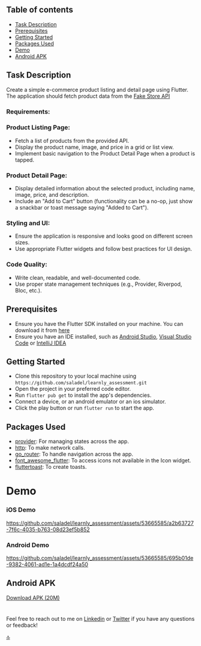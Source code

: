 ## Table of contents

- [Task Description](#Task-Description)
- [Prerequisites](#Prerequisites)
- [Getting Started](#Getting-Started)
- [Packages Used](#Packages-Used)
- [Demo](#Demo)
- [Android APK](#Android-APK)

## Task Description

Create a simple e-commerce product listing and detail page using Flutter. The application should fetch product data from the [Fake Store API](https://fakestoreapi.com)

### Requirements:

### Product Listing Page:

- Fetch a list of products from the provided API.
- Display the product name, image, and price in a grid or list view.
- Implement basic navigation to the Product Detail Page when a product is tapped.

### Product Detail Page:

- Display detailed information about the selected product, including name, image, price, and description.
- Include an "Add to Cart" button (functionality can be a no-op, just show a snackbar or toast message saying "Added to Cart").

### Styling and UI:

- Ensure the application is responsive and looks good on different screen sizes.
- Use appropriate Flutter widgets and follow best practices for UI design.

### Code Quality:

- Write clean, readable, and well-documented code.
- Use proper state management techniques (e.g., Provider, Riverpod, Bloc, etc.).

## Prerequisites

- Ensure you have the Flutter SDK installed on your machine. You can download it from [here](https://docs.flutter.dev/get-started/install)
- Ensure you have an IDE installed, such as [Android Studio](https://developer.android.com/studio), [Visual Studio Code](https://code.visualstudio.com/download) or [IntelliJ IDEA](https://www.jetbrains.com/idea/download/)

## Getting Started
- Clone this repository to your local machine using `https://github.com/saladel/learnly_assessment.git`
- Open the project in your preferred code editor.
- Run `flutter pub get` to install the app's dependencies.
- Connect a device, or an android emulator or an ios simulator.
- Click the play button or run `flutter run` to start the app.

## Packages Used
- [provider](https://pub.dev/packages/provider): For managing states across the app.
- [http](https://pub.dev/packages/http): To make network calls.
- [go_router](https://pub.dev/packages/go_router): To handle navigation across the app.
- [font_awesome_flutter](https://pub.dev/packages/font_awesome_flutter): To access icons not available in the Icon widget.
- [fluttertoast](https://pub.dev/packages/fluttertoast): To create toasts.

# Demo

### iOS Demo

https://github.com/saladel/learnly_assessment/assets/53665585/a2b63727-7f6c-4035-b763-08d23ef5b852

### Android Demo

https://github.com/saladel/learnly_assessment/assets/53665585/695b01de-9382-4061-ad1e-1a4dcdf24a50

## Android APK
[Download APK (20M)](https://drive.google.com/file/d/1Q3uMvv8Ih0ZRy8MpII0YK9bES-N49YFd/view?usp=sharing)

#

Feel free to reach out to me on [Linkedin](https://bit.ly/AdewaleSanusi) or [Twitter](https://twitter.com/A_4_Ade) if you have any questions or
feedback!

[🔝](#Table-of-contents)
